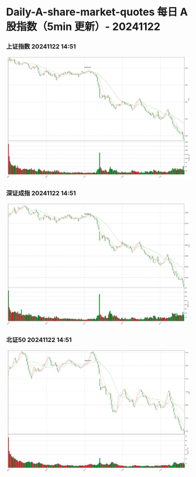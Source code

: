 
# Daily-A-share-market-quotes 每日 A 股指数（5min 更新）- 20241122

### 上证指数 20241122 14:51
![](./fig/2024/11/20241122-sh000001.png)

### 深证成指 20241122 14:51
![](./fig/2024/11/20241122-sz399001.png)

### 北证50 20241122 14:51
![](./fig/2024/11/20241122-bj899050.png)

